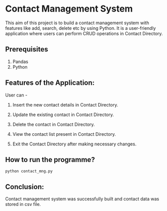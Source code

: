 # Contact Management System
 
   This aim of this project is to build a contact management system with features like add, search, delete etc by using Python. It is a 
   user-friendly application where users can perform CRUD operations in Contact Directory.
   
## Prerequisites

1. Pandas
2. Python

## Features of the Application:
 User can -
 1. Insert the new contact details in Contact Directory.

 2. Update the existing contact in Contact Directory.

 3. Delete the contact in Contact Directory.

 4. View the contact list present in Contact Directory.

 5. Exit the Contact Directory after making necessary changes.

##  How to run the programme?
    python contact_mng.py

## Conclusion:
  Contact management system was successfully built and contact data was stored in csv file.